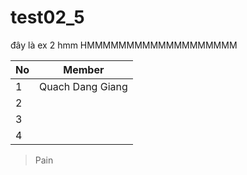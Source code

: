 # test02_5

đây là ex 2 hmm HMMMMMMMMMMMMMMMMMMM

| No | Member           |
|----|------------------|
| 1  | Quach Dang Giang |
| 2  |                  |
| 3  |                  |
| 4  |                  |

> Pain 
